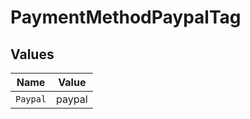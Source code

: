 # PaymentMethodPaypalTag


## Values

| Name     | Value    |
| -------- | -------- |
| `Paypal` | paypal   |